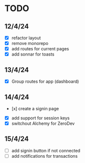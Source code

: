 # TODO

## 12/4/24

- [x] refactor layout
- [x] remove monorepo
- [x] add routes for current pages
- [x] add sonnar for toasts

## 13/4/24

- [x] Group routes for app (dashboard) 

## 14/4/24
- [x] create a signin page
- [x] add support for session keys
- [x] switchout Alchemy for ZeroDev

## 15/4/24
- [ ] add signin button if not connected
- [ ] add notifications for transactions
